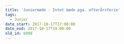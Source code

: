 ```yaml
---
title: 'Juniormøde - Intet møde pga. efterårsferie'
tags:
  - Junior
date_start: 2017-10-17T17:00:00
date_end: 2017-10-17T19:00:00
old_id: 6898
---
```

